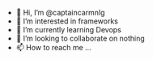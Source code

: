 - 👋 Hi, I’m @captaincarmnlg
- 👀 I’m interested in frameworks
- 🌱 I’m currently learning Devops
- 💞️ I’m looking to collaborate on nothing
- 📫 How to reach me ...

<!---
captaincarmnlg/captaincarmnlg is a ✨ special ✨ repository because its `README.md` (this file) appears on your GitHub profile.
You can click the Preview link to take a look at your changes.
--->
